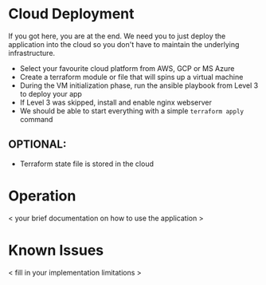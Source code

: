 # Cloud Deployment

If you got here, you are at the end. We need you to just deploy the application into the cloud so you don't have to maintain the underlying infrastructure.

- Select your favourite cloud platform from AWS, GCP or MS Azure
- Create a terraform module or file that will spins up a virtual machine
- During the VM initialization phase, run the ansible playbook from Level 3 to deploy your app
- If Level 3 was skipped, install and enable nginx webserver
- We should be able to start everything with a simple `terraform apply` command

## OPTIONAL:
- Terraform state file is stored in the cloud

# Operation
< your brief documentation on how to use the application >

# Known Issues
< fill in your implementation limitations >
